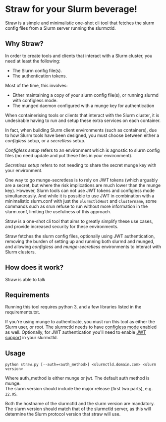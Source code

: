 # Straw for your Slurm beverage!

Straw is a simple and minimalistic one-shot cli tool that fetches the slurm config files from a Slurm server running the slurmctld.

## Why Straw?

In order to create tools and clients that interact with a Slurm cluster, you need at least the following:
* The Slurm config file(s).
* The authentication tokens.

Most of the time, this involves:
* Either maintaining a copy of your slurm config file(s), or running slurmd with configless mode.
* The munged daemon configured with a munge key for authentication

When containerising tools or clients that interact with the Slurm cluster, it is undesirable having to run
and setup these extra services on each container.

In fact, when building Slurm client environments (such as containers), due to how Slurm tools have been designed,
you must choose between either a *configless* setup, or a *secretless* setup.

*Configless setup* refers to an environment which is agnostic to slurm config files (no need update and put these files in your environment).

*Secretless setup* refers to not needing to share the secret munge key with your environment.

One way to go munge-secretless is to rely on JWT tokens (which arguably are a secret, but where the risk implications are much lower than the munge key).
However, Slurm tools can not use JWT tokens and configless mode simultaneously.
And while it is possible to use JWT in combination with a minimalistic slurm.conf with just the `SlurmctldHost` and `Clustername`,
some commands such as srun refuse to run without more information in the slurm.conf, limiting the usefulness of this approach.

Straw is a one-shot cli tool that aims to greatly simplify these use cases, and provide increased security for these environments.

Straw fetches the slurm config files, optionally using JWT authentication, removing the burden of setting up and running both slurmd and munged,
and allowing *configless* and *munge-secretless* environments to interact with Slurm clusters.

## How does it work?

Straw is able to talk 

## Requirements

Running this tool requires python 3, and a few libraries listed in the requirements.txt.

If you're using munge to authenticate, you must run this tool as either
the Slurm user, or root. The slurmctld needs to have [configless mode](https://slurm.schedmd.com/configless_slurm.html) enabled as well.
Optionally, for JWT authentication you'll need to enable [JWT support](https://slurm.schedmd.com/jwt.html) in your slurmctld.

## Usage


```
python straw.py [--auth=<auth_method>] <slurmctld.domain.com> <slurm version>
```

Where auth\_method is either munge or jwt. The default auth method is munge.  
The slurm version should include the major release (first two parts), e.g. `22.05`.

Both the hostname of the slurmctld and the slurm version are mandatory. The slurm version should match that of
the slurmctld server, as this will determine the Slurm protocol version that straw will use.

